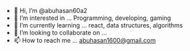 - 👋 Hi, I’m @abuhasan60a2
- 👀 I’m interested in ... Programming, developing, gaming
- 🌱 I’m currently learning ... react, data structures, algorithms
- 💞️ I’m looking to collaborate on ...
- 📫 How to reach me ... abuhasan1600@gmail.com

<!---
abuhasan60a2/abuhasan60a2 is a ✨ special ✨ repository because its `README.md` (this file) appears on your GitHub profile.
You can click the Preview link to take a look at your changes.
--->
